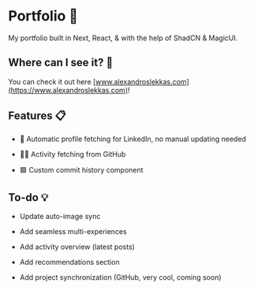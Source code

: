 # Portfolio 👋

My portfolio built in Next, React, & with the help of ShadCN & MagicUI.

## Where can I see it? 🤔

You can check it out here [www.alexandroslekkas.com](https://www.alexandroslekkas.com)!

## Features 📋

- 🤝 Automatic profile fetching for LinkedIn, no manual updating needed

- 🧑‍💻 Activity fetching from GitHub

- 🟩 Custom commit history component

## To-do 💡

- Update auto-image sync

- Add seamless multi-experiences

- Add activity overview (latest posts)

- Add recommendations section

- Add project synchronization (GitHub, very cool, coming soon)


